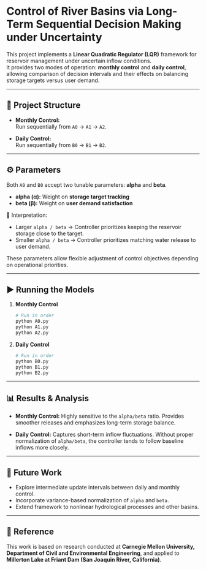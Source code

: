 # Control of River Basins via Long-Term Sequential Decision Making under Uncertainty

This project implements a **Linear Quadratic Regulator (LQR)** framework for reservoir management under uncertain inflow conditions.  
It provides two modes of operation: **monthly control** and **daily control**, allowing comparison of decision intervals and their effects on balancing storage targets versus user demand.

---

## 📂 Project Structure

- **Monthly Control:**  
  Run sequentially from `A0` → `A1` → `A2`.  

- **Daily Control:**  
  Run sequentially from `B0` → `B1` → `B2`.  

---

## ⚙️ Parameters

Both `A0` and `B0` accept two tunable parameters: **alpha** and **beta**.

- **alpha (α):** Weight on **storage target tracking**  
- **beta (β):** Weight on **user demand satisfaction**

📌 Interpretation:  
- Larger `alpha / beta` → Controller prioritizes keeping the reservoir storage close to the target.  
- Smaller `alpha / beta` → Controller prioritizes matching water release to user demand.  

These parameters allow flexible adjustment of control objectives depending on operational priorities.

---

## ▶️ Running the Models

1. **Monthly Control**
   ```bash
   # Run in order
   python A0.py
   python A1.py
   python A2.py


2. **Daily Control**

   ```bash
   # Run in order
   python B0.py
   python B1.py
   python B2.py
   ```

---

## 📊 Results & Analysis

* **Monthly Control:**
  Highly sensitive to the `alpha/beta` ratio. Provides smoother releases and emphasizes long-term storage balance.

* **Daily Control:**
  Captures short-term inflow fluctuations. Without proper normalization of `alpha/beta`, the controller tends to follow baseline inflows more closely.

---

## 🔮 Future Work

* Explore intermediate update intervals between daily and monthly control.
* Incorporate variance-based normalization of `alpha` and `beta`.
* Extend framework to nonlinear hydrological processes and other basins.

---

## 📖 Reference

This work is based on research conducted at **Carnegie Mellon University, Department of Civil and Environmental Engineering**, and applied to **Millerton Lake at Friant Dam (San Joaquin River, California)**.


